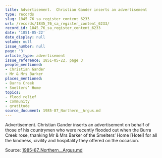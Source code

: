 ```yaml
---
title: Advertisement.  Christian Gander inserts an advertisement
type: records
slug: 1845_76_sa_register_content_6233
url: /records/1845_76_sa_register_content_6233/
record_id: 1845_76_sa_register_content_6233
date: '1851-05-22'
date_display: null
volume: null
issue_number: null
page: '3'
article_type: advertisement
issue_reference: 1851-05-22, page 3
people_mentioned:
- Christian Gander
- Mr & Mrs Barker
places_mentioned:
- Burra Creek
- Smelters’ Home
topics:
- flood relief
- community
- gratitude
source_document: 1985-87_Northern__Argus.md
---
```


Advertisement.  Christian Gander inserts an advertisement on behalf of those of his countrymen who were recently flooded out when the Burra Creek rose, thanking Mr & Mrs Barker of the Smelters’ Home [Hotel] for all the kindness, civility and hospitality they offered on the occasion.

Source: [1985-87_Northern__Argus.md](/downloads/markdown/1985-87_Northern__Argus.md)
